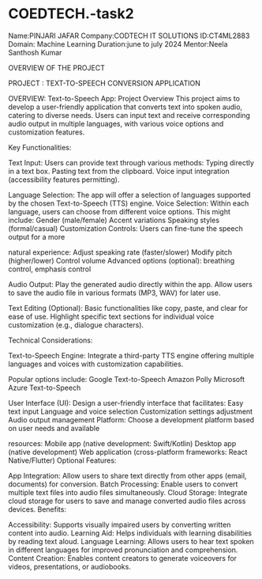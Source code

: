 # COEDTECH.-task2
Name:PINJARI JAFAR
Company:CODTECH IT SOLUTIONS 
ID:CT4ML2883
Domain: Machine Learning 
Duration:june to july 2024
Mentor:Neela Santhosh Kumar

OVERVIEW OF THE PROJECT

PROJECT : TEXT-TO-SPEECH CONVERSION APPLICATION

OVERVIEW:
Text-to-Speech App: Project Overview
This project aims to develop a user-friendly application that converts text into spoken audio, catering to diverse needs. Users can input text and receive corresponding audio output in multiple languages, with various voice options and customization features.

Key Functionalities:

Text Input: Users can provide text through various methods:
Typing directly in a text box.
Pasting text from the clipboard.
Voice input integration (accessibility features permitting).

Language Selection: The app will offer a selection of languages supported by the chosen Text-to-Speech (TTS) engine.
Voice Selection: Within each language, users can choose from different voice options.
This might include:
Gender (male/female)
Accent variations
Speaking styles (formal/casual)
Customization Controls: Users can fine-tune the speech output for a more 

natural experience:
Adjust speaking rate (faster/slower)
Modify pitch (higher/lower)
Control volume
Advanced options (optional): breathing control, emphasis control

Audio Output:
Play the generated audio directly within the app.
Allow users to save the audio file in various formats (MP3, WAV) for later use.

Text Editing (Optional):
Basic functionalities like copy, paste, and clear for ease of use.
Highlight specific text sections for individual voice customization (e.g., dialogue characters).

Technical Considerations:

Text-to-Speech Engine: Integrate a third-party TTS engine offering multiple languages and voices with customization capabilities. 

Popular options include:
Google Text-to-Speech
Amazon Polly
Microsoft Azure Text-to-Speech

User Interface (UI): Design a user-friendly interface that facilitates:
Easy text input
Language and voice selection
Customization settings adjustment
Audio output management
Platform: Choose a development platform based on user needs and available 

resources:
Mobile app (native development: Swift/Kotlin)
Desktop app (native development)
Web application (cross-platform frameworks: React Native/Flutter)
Optional Features:

App Integration: Allow users to share text directly from other apps (email, documents) for conversion.
Batch Processing: Enable users to convert multiple text files into audio files simultaneously.
Cloud Storage: Integrate cloud storage for users to save and manage converted audio files across devices.
Benefits:

Accessibility: Supports visually impaired users by converting written content into audio.
Learning Aid: Helps individuals with learning disabilities by reading text aloud.
Language Learning: Allows users to hear text spoken in different languages for improved pronunciation and comprehension.
Content Creation: Enables content creators to generate voiceovers for videos, presentations, or audiobooks.
